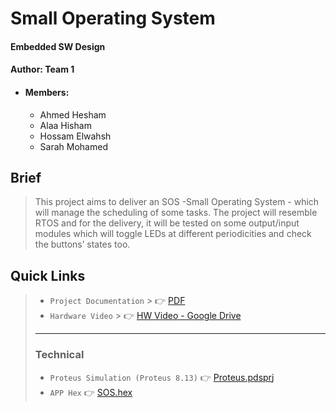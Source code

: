# Small Operating System
#### Embedded SW Design
#### Author: Team 1
- #### Members:
    - Ahmed Hesham
    - Alaa Hisham
    - Hossam Elwahsh
    - Sarah Mohamed

## Brief
> This project aims to deliver an SOS -Small Operating System - which will manage the scheduling of some tasks. The project will resemble RTOS and for the delivery, it will be tested on some output/input modules which will toggle LEDs at different periodicities and check the buttons’ states too.

## Quick Links
> - `Project Documentation`
    >     👉 [PDF](Documents/SmallOperatingSystem.pdf)
> - `Hardware Video`
    >     👉 [HW Video - Google Drive](https://drive.google.com/file/d/122X8sQLBctGkQX7DQOVXH7S_2MJk12L5/view?usp=sharing)
> - ---
> ### Technical
> - `Proteus Simulation (Proteus 8.13)` 👉 [Proteus.pdsprj](Simulation/sos.pdsprj)
> - `APP Hex` 👉 [SOS.hex](Simulation/SOS.hex)
